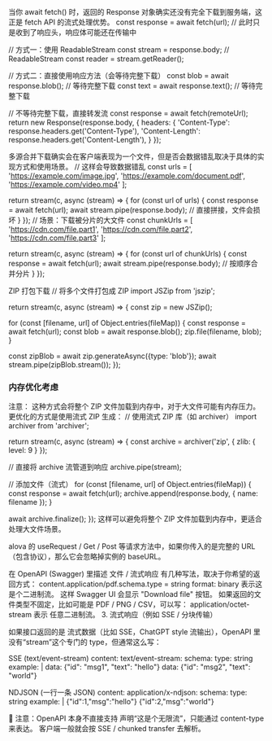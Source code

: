 当你 await fetch() 时，返回的 Response 对象确实还没有完全下载到服务端，这正是 fetch API 的流式处理优势。
const response = await fetch(url);
// 此时只是收到了响应头，响应体可能还在传输中

// 方式一：使用 ReadableStream
const stream = response.body; // ReadableStream
const reader = stream.getReader();

// 方式二：直接使用响应方法（会等待完整下载）
const blob = await response.blob(); // 等待完整下载
const text = await response.text(); // 等待完整下载

// 不等待完整下载，直接转发流
const response = await fetch(remoteUrl);
return new Response(response.body, {
  headers: {
    'Content-Type': response.headers.get('Content-Type'),
    'Content-Length': response.headers.get('Content-Length'),
  }
});

多源合并下载确实会在客户端表现为一个文件，但是否会数据错乱取决于具体的实现方式和使用场景。
// 这样会导致数据错乱
const urls = [
  'https://example.com/image.jpg',
  'https://example.com/document.pdf',
  'https://example.com/video.mp4'
];

return stream(c, async (stream) => {
  for (const url of urls) {
    const response = await fetch(url);
    await stream.pipe(response.body); // 直接拼接，文件会损坏
  }
});
// 场景：下载被分片的大文件
const chunkUrls = [
  'https://cdn.com/file.part1',
  'https://cdn.com/file.part2', 
  'https://cdn.com/file.part3'
];

return stream(c, async (stream) => {
  for (const url of chunkUrls) {
    const response = await fetch(url);
    await stream.pipe(response.body); // 按顺序合并分片
  }
});

ZIP 打包下载
// 将多个文件打包成 ZIP
import JSZip from 'jszip';

return stream(c, async (stream) => {
  const zip = new JSZip();
  
  for (const [filename, url] of Object.entries(fileMap)) {
    const response = await fetch(url);
    const blob = await response.blob();
    zip.file(filename, blob);
  }
  
  const zipBlob = await zip.generateAsync({type: 'blob'});
  await stream.pipe(zipBlob.stream());
});

### 内存优化考虑
注意： 这种方式会将整个 ZIP 文件加载到内存中，对于大文件可能有内存压力。更优化的方式是使用流式 ZIP 生成：
// 使用流式 ZIP 库（如 archiver）
import archiver from 'archiver';

return stream(c, async (stream) => {
  const archive = archiver('zip', { zlib: { level: 9 } });
  
  // 直接将 archive 流管道到响应
  archive.pipe(stream);
  
  // 添加文件（流式）
  for (const [filename, url] of Object.entries(fileMap)) {
    const response = await fetch(url);
    archive.append(response.body, { name: filename });
  }
  
  await archive.finalize();
});
这样可以避免将整个 ZIP 文件加载到内存中，更适合处理大文件场景。

alova 的 useRequest / Get / Post 等请求方法中，如果你传入的是完整的 URL（包含协议），那么它会忽略掉实例的 baseURL。

在 OpenAPI (Swagger) 里描述 文件 / 流式响应 有几种写法，取决于你希望的返回方式：
content.application/pdf.schema.type = string
format: binary 表示这是个二进制流。
这样 Swagger UI 会显示 "Download file" 按钮。
如果返回的文件类型不固定，比如可能是 PDF / PNG / CSV，可以写：
application/octet-stream 表示 任意二进制流。
3. 流式响应（例如 SSE / 分块传输）

如果接口返回的是 流式数据（比如 SSE，ChatGPT style 流输出），OpenAPI 里没有“stream”这个专门的 type，但通常这么写：

SSE (text/event-stream)
content:
  text/event-stream:
    schema:
      type: string
      example: |
        data: {"id": "msg1", "text": "hello"}
        data: {"id": "msg2", "text": "world"}

NDJSON (一行一条 JSON)
content:
  application/x-ndjson:
    schema:
      type: string
      example: |
        {"id":1,"msg":"hello"}
        {"id":2,"msg":"world"}


📌 注意：OpenAPI 本身不直接支持 声明“这是个无限流”，只能通过 content-type 来表达。
客户端一般就会按 SSE / chunked transfer 去解析。